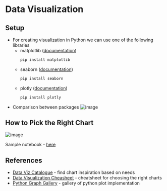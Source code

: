 # Data Visualization

## Setup
- For creating visualization in Python we can use one of the following libraries
  - matplotlib ([documentation](https://matplotlib.org/stable/))
    ```bash
    pip install matplotlib
    ```
  - seaborn ([documentation](https://seaborn.pydata.org/index.html))
    ```bash
    pip install seaborn
    ```
  - plotly ([documentation](https://plotly.com/python/))
    ```bash
    pip install plotly
    ```
- Comparison between packages
  ![image](https://github.com/user-attachments/assets/16b8d2da-6a85-4848-9b57-eb14e1b63093)

## How to Pick the Right Chart
![image](https://github.com/user-attachments/assets/cf2e7ebe-33d6-4809-b541-468750a4ce2e)

Sample notebook - [here](https://colab.research.google.com/github/yuda-notes/teaching-notes/blob/main/samples/sample-visualizations.ipynb)

## References
- [Data Viz Catalogue](https://datavizcatalogue.com/) - find chart inspiration based on needs
- [Data Visualization Cheasheet](https://www.ml4devs.com/en/articles/data-visualization-chart-cheatsheets/) - cheatsheet for choosing the right charts
- [Python Graph Gallery](https://python-graph-gallery.com/) - gallery of python plot implementation
